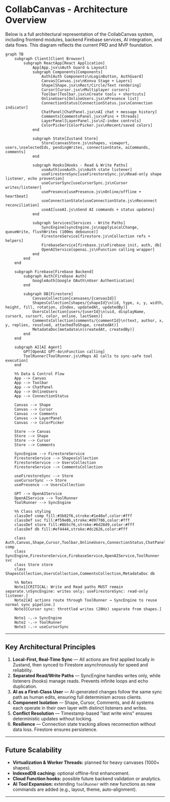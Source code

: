 # CollabCanvas - Architecture Overview

Below is a full architectural representation of the CollabCanvas system, including frontend modules, backend Firebase services, AI integration, and data flows. This diagram reflects the current PRD and MVP foundation.

```mermaid
graph TB
    subgraph Client[Client Browser]
        subgraph ReactApp[React Application]
            App[App.jsx\nAuth Guard & Layout]
            subgraph Components[Components]
                Auth[Auth Components\nLoginButton, AuthGuard]
                Canvas[Canvas.jsx\nKonva Stage + Layers]
                Shape[Shape.jsx\nRect/Circle/Text rendering]
                Cursor[Cursor.jsx\nMultiplayer cursors]
                Toolbar[Toolbar.jsx\nCreate tools + shortcuts]
                OnlineUsers[OnlineUsers.jsx\nPresence list]
                ConnectionStatus[ConnectionStatus.jsx\nConnection indicator]
                ChatPanel[ChatPanel.jsx\nAI chat + message history]
                Comments[CommentsPanel.jsx\nPins + threads]
                LayerPanel[LayerPanel.jsx\nZ-index controls]
                ColorPicker[ColorPicker.jsx\nRecent/saved colors]
            end

            subgraph State[Zustand Store]
                Store[canvasStore.js\nshapes, viewport, users,\nselectedIds, pendingWrites, connectionState, aiCommands, comments]
            end

            subgraph Hooks[Hooks - Read & Write Paths]
                useAuth[useAuth.js\nAuth state listener]
                useFirestoreSync[useFirestoreSync.js\nRead-only shape listener, echo prevention]
                useCursorSync[useCursorSync.js\nCursor writes/listener]
                usePresence[usePresence.js\nOnline/offline + heartbeat]
                useConnectionState[useConnectionState.js\nReconnect reconciliation]
                useAI[useAI.js\nSend AI commands + status updates]
            end

            subgraph Services[Services - Write Paths]
                SyncEngine[syncEngine.js\napplyLocalChange, queueWrite, flushWrites (100ms debounce)]
                FirestoreService[firestore.js\nCollection refs + helpers]
                FirebaseService[firebase.js\nFirebase init, auth, db]
                OpenAIService[openai.js\nFunction calling wrapper]
            end
        end
    end

    subgraph Firebase[Firebase Backend]
        subgraph Auth[Firebase Auth]
            GoogleAuth[Google OAuth\nUser Authentication]
        end

        subgraph DB[Firestore]
            CanvasCollection[canvases/{canvasId}]
            ShapesCollection[shapes/{shapeId}\n(id, type, x, y, width, height, fill, rotation, zIndex, updatedAt, updatedBy)]
            UsersCollection[users/{userId}\n(uid, displayName, cursorX, cursorY, color, online, lastSeen)]
            CommentsCollection[comments/{commentId}\n(text, author, x, y, replies, resolved, attachedToShape, createdAt)]
            MetadataDoc[metadata\n(createdAt, createdBy)]
        end
    end

    subgraph AI[AI Agent]
        GPT[OpenAI GPT-4o\nFunction calling]
        ToolRunner[ToolRunner.js\nMaps AI calls to sync-safe tool execution]
    end

    %% Data & Control Flow
    App --> Canvas
    App --> Toolbar
    App --> ChatPanel
    App --> OnlineUsers
    App --> ConnectionStatus

    Canvas --> Shape
    Canvas --> Cursor
    Canvas --> Comments
    Canvas --> LayerPanel
    Canvas --> ColorPicker

    Store --> Canvas
    Store --> Shape
    Store --> Cursor
    Store --> Comments

    SyncEngine --> FirestoreService
    FirestoreService --> ShapesCollection
    FirestoreService --> UsersCollection
    FirestoreService --> CommentsCollection

    useFirestoreSync --> Store
    useCursorSync --> Store
    usePresence --> UsersCollection

    GPT --> OpenAIService
    OpenAIService --> ToolRunner
    ToolRunner --> SyncEngine

    %% Class styling
    classDef comp fill:#3b82f6,stroke:#1e40af,color:#fff
    classDef svc fill:#f59e0b,stroke:#d97706,color:#fff
    classDef store fill:#8b5cf6,stroke:#6d28d9,color:#fff
    classDef db fill:#ef4444,stroke:#dc2626,color:#fff

    class Auth,Canvas,Shape,Cursor,Toolbar,OnlineUsers,ConnectionStatus,ChatPanel,Comments,LayerPanel,ColorPicker comp
    class SyncEngine,FirestoreService,FirebaseService,OpenAIService,ToolRunner svc
    class Store store
    class ShapesCollection,UsersCollection,CommentsCollection,MetadataDoc db

    %% Notes
    Note1[CRITICAL: Write and Read paths MUST remain separate.\nSyncEngine: writes only; useFirestoreSync: read-only listener.]
    Note2[AI actions route through ToolRunner → SyncEngine to reuse normal sync pipeline.]
    Note3[Cursor sync: throttled writes (20Hz) separate from shapes.]

    Note1 -.-> SyncEngine
    Note2 -.-> ToolRunner
    Note3 -.-> useCursorSync
```

---

## Key Architectural Principles

1. **Local-First, Real-Time Sync** — All actions are first applied locally in Zustand, then synced to Firestore asynchronously for speed and reliability.
2. **Separated Read/Write Paths** — SyncEngine handles writes only, while listeners (hooks) manage reads. Prevents infinite loops and echo duplication.
3. **AI as a First-Class User** — AI-generated changes follow the same sync path as human edits, ensuring full determinism across clients.
4. **Component Isolation** — Shape, Cursor, Comments, and AI systems each operate in their own layer with distinct listeners and writes.
5. **Conflict Resolution** — Timestamp-based "last write wins" ensures deterministic updates without locking.
6. **Resilience** — Connection state tracking allows reconnection without data loss. Firestore ensures persistence.

---

## Future Scalability

- **Virtualization & Worker Threads:** planned for heavy canvases (1000+ shapes).
- **IndexedDB caching:** optional offline-first enhancement.
- **Cloud Function hooks:** possible future backend validation or analytics.
- **AI Tool Expansion:** extending `ToolRunner` with new functions as new commands are added (e.g., layout, theme, auto-alignment).

---

